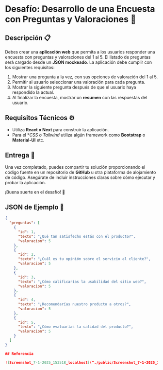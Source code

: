 # Desafío: Desarrollo de una Encuesta con Preguntas y Valoraciones 🚀

## Descripción 📋

Debes crear una **aplicación web** que permita a los usuarios responder una encuesta con preguntas y valoraciones del 1 al 5. El listado de preguntas será cargado desde un **JSON mockeado**. La aplicación debe cumplir con los siguientes requisitos:

1. Mostrar una pregunta a la vez, con sus opciones de valoración del 1 al 5.
2. Permitir al usuario seleccionar una valoración para cada pregunta.
3. Mostrar la siguiente pregunta después de que el usuario haya respondido la actual.
4. Al finalizar la encuesta, mostrar un **resumen** con las respuestas del usuario.

## Requisitos Técnicos ⚙️

- Utiliza **React o Next** para construir la aplicación.
- Para el **CSS o Tailwind* utiliza algún framework como **Bootstrap** o **Material-UI** etc.

## Entrega 📝

Una vez completado, puedes compartir tu solución proporcionando el código fuente en un repositorio de **GitHub** u otra plataforma de alojamiento de código. Asegúrate de incluir instrucciones claras sobre cómo ejecutar y probar la aplicación.

¡Buena suerte en el desafío! 🎉

## JSON de Ejemplo 📑

```json
{
  "preguntas": [
    {
      "id": 1,
      "texto": "¿Qué tan satisfecho estás con el producto?",
      "valoracion": 5
    },
    {
      "id": 2,
      "texto": "¿Cuál es tu opinión sobre el servicio al cliente?",
      "valoracion": 5
    },
    {
      "id": 3,
      "texto": "¿Cómo calificarías la usabilidad del sitio web?",
      "valoracion": 5
    },
    {
      "id": 4,
      "texto": "¿Recomendarías nuestro producto a otros?",
      "valoracion": 5
    },
    {
      "id": 5,
      "texto": "¿Cómo evaluarías la calidad del producto?",
      "valoracion": 5
    }
  ]
}

## Referencia

![Screenshot_7-1-2025_153518_localhost]("./public/Screenshot_7-1-2025_193113_localhost.jpeg")
